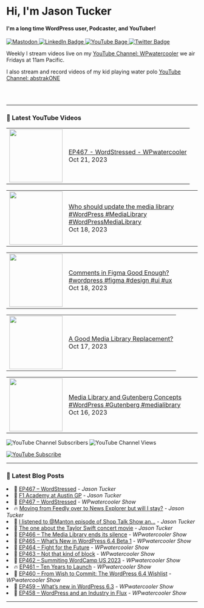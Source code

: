 # Hi, I'm Jason Tucker

#### I'm a long time WordPress user, Podcaster, and YouTuber!

<div id="badges">
  <a href="https://simian.rodeo/@jasontucker">
<img alt="Mastodon" src="https://img.shields.io/mastodon/follow/109265629430158597?domain=https%3A%2F%2Fsimian.rodeo&label=Follow%20%40jasontucker%40simianrodeo%20on%20Mastodon&logo=mastodon&style=for-the-badge">
  </a>
  <a href="https://linkedin.com/in/jasontucker">
    <img src="https://img.shields.io/badge/LinkedIn-blue?style=for-the-badge&logo=linkedin&logoColor=white" alt="LinkedIn Badge"/>
  </a>
  <a href="https://youtube.com/wpwatercooler">
    <img src="https://img.shields.io/youtube/channel/views/UCJwt6pUOwhJgmcJ9j-uS5Jw?label=YouTube&logo=YOUTUBE&style=for-the-badge" alt="YouTube Bage">
  </a>
  <a href="https://twitter.com/jasontucker">
    <img src="https://img.shields.io/badge/Twitter-grey?style=for-the-badge&logo=twitter&logoColor=white" alt="Twitter Badge"/>
  </a>
</div>


Weekly I stream videos live on my [YouTube Channel: WPwatercooler](https://youtube.com/wpwatercooler) we air Fridays at 11am Pacific.

I also stream and record videos of my kid playing water polo [YouTube Channel: abstrakONE](https://youtube.com/abstrakone)



<br />
<br />

---

### 🎥 Latest YouTube Videos

<!-- YOUTUBE:START --><table><tr><td><a href="https://www.youtube.com/watch?v=ee19MfayhhM"><img width="140px" src="https://i.ytimg.com/vi/ee19MfayhhM/mqdefault.jpg"></a></td>
<td><a href="https://www.youtube.com/watch?v=ee19MfayhhM">EP467 - WordStressed - WPwatercooler</a><br/>Oct 21, 2023</td></tr></table>
<table><tr><td><a href="https://www.youtube.com/watch?v=guBEGCjOQ6M"><img width="140px" src="https://i.ytimg.com/vi/guBEGCjOQ6M/mqdefault.jpg"></a></td>
<td><a href="https://www.youtube.com/watch?v=guBEGCjOQ6M">Who should update the media library #WordPress #MediaLibrary #WordPressMediaLibrary</a><br/>Oct 18, 2023</td></tr></table>
<table><tr><td><a href="https://www.youtube.com/watch?v=AsvPrTJU5Zw"><img width="140px" src="https://i.ytimg.com/vi/AsvPrTJU5Zw/mqdefault.jpg"></a></td>
<td><a href="https://www.youtube.com/watch?v=AsvPrTJU5Zw">Comments in Figma Good Enough? #wordpress #figma #design #ui #ux</a><br/>Oct 18, 2023</td></tr></table>
<table><tr><td><a href="https://www.youtube.com/watch?v=uQMSlacr-ks"><img width="140px" src="https://i.ytimg.com/vi/uQMSlacr-ks/mqdefault.jpg"></a></td>
<td><a href="https://www.youtube.com/watch?v=uQMSlacr-ks">A Good Media Library Replacement?</a><br/>Oct 17, 2023</td></tr></table>
<table><tr><td><a href="https://www.youtube.com/watch?v=QcQOyWOtxAI"><img width="140px" src="https://i.ytimg.com/vi/QcQOyWOtxAI/mqdefault.jpg"></a></td>
<td><a href="https://www.youtube.com/watch?v=QcQOyWOtxAI">Media Library and Gutenberg Concepts #WordPress #Gutenberg #medialibrary</a><br/>Oct 16, 2023</td></tr></table>
<!-- YOUTUBE:END -->


![YouTube Channel Subscribers](https://img.shields.io/youtube/channel/subscribers/UCJwt6pUOwhJgmcJ9j-uS5Jw?style=social)
![YouTube Channel Views](https://img.shields.io/youtube/channel/views/UCJwt6pUOwhJgmcJ9j-uS5Jw?style=social)
<br />

[![YouTube Subscribe](https://img.shields.io/badge/YouTube_@wpwatercooler-SUBSCRIBE-red?logo=youtube&style=for-the-badge&logoColor=red)](https://www.youtube.com/wpwatercooler?sub_confirmation=1) 




---

### 📑 Latest Blog Posts

<!-- BLOG-POST-LIST:START --><li>🚀 <a href='https://jasontucker.blog/2023/10/20/ep-wordstressed.html'>EP467 – WordStressed</a> - <em>Jason Tucker</em></li><li>💫 <a href='https://jasontucker.blog/2023/10/20/f-academy-at.html'>F1 Academy at Austin GP</a> - <em>Jason Tucker</em></li><li>🚀 <a href='https://wpwatercooler.com/wpwatercooler/ep467-wordstressed/'>EP467 – WordStressed</a> - <em>WPwatercooler Show</em></li><li>🔥 <a href='https://jasontucker.blog/2023/10/16/moving-from-feedly.html'>Moving from Feedly over to News Explorer but will I stay?</a> - <em>Jason Tucker</em></li><li>💫 <a href='https://jasontucker.blog/2023/10/16/i-listened-to.html'>I listened to @Manton episode of Shop Talk Show an...</a> - <em>Jason Tucker</em></li><li>💯 <a href='https://jasontucker.blog/2023/10/13/the-one-about.html'>The one about the Taylor Swift concert movie</a> - <em>Jason Tucker</em></li><li>🚀 <a href='https://wpwatercooler.com/wpwatercooler/ep466-the-media-library-ends-its-silence/'>EP466 – The Media Library ends its silence</a> - <em>WPwatercooler Show</em></li><li>💫 <a href='https://wpwatercooler.com/wpwatercooler/ep465-whats-new-in-wordpress-6-4-beta-1/'>EP465 – What’s New in WordPress 6.4 Beta 1</a> - <em>WPwatercooler Show</em></li><li>💯 <a href='https://wpwatercooler.com/wpwatercooler/ep464-fight-for-the-future/'>EP464 – Fight for the Future</a> - <em>WPwatercooler Show</em></li><li>🚀 <a href='https://wpwatercooler.com/wpwatercooler/ep463-not-that-kind-of-block/'>EP463 – Not that kind of block</a> - <em>WPwatercooler Show</em></li><li>💫 <a href='https://wpwatercooler.com/wpwatercooler/ep462-summiting-wordcamp-us-2023/'>EP462 – Summiting WordCamp US 2023</a> - <em>WPwatercooler Show</em></li><li>🔥 <a href='https://wpwatercooler.com/wpwatercooler/ep461-ten-years-to-launch/'>EP461 – Ten Years to Launch</a> - <em>WPwatercooler Show</em></li><li>💯 <a href='https://wpwatercooler.com/wpwatercooler/ep460-from-wish-to-commit-the-wordpress-6-4-wishlist/'>EP460 – From Wish to Commit: The WordPress 6.4 Wishlist</a> - <em>WPwatercooler Show</em></li><li>🚀 <a href='https://wpwatercooler.com/wpwatercooler/ep459-whats-new-in-wordpress-6-3/'>EP459 – What’s new in WordPress 6.3</a> - <em>WPwatercooler Show</em></li><li>💫 <a href='https://wpwatercooler.com/wpwatercooler/ep458-wordpress-and-an-industry-in-flux/'>EP458 – WordPress and an Industry in Flux</a> - <em>WPwatercooler Show</em></li><!-- BLOG-POST-LIST:END -->


---
